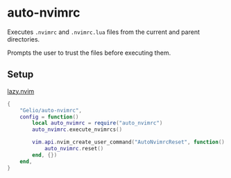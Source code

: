# auto-nvimrc

Executes `.nvimrc` and `.nvimrc.lua` files from the current and parent directories.

Prompts the user to trust the files before executing them.

## Setup

[lazy.nvim](https://github.com/folke/lazy.nvim)

```lua
{
    "Gelio/auto-nvimrc",
    config = function()
        local auto_nvimrc = require("auto_nvimrc")
        auto_nvimrc.execute_nvimrcs()

        vim.api.nvim_create_user_command("AutoNvimrcReset", function()
            auto_nvimrc.reset()
        end, {})
    end,
}
```
